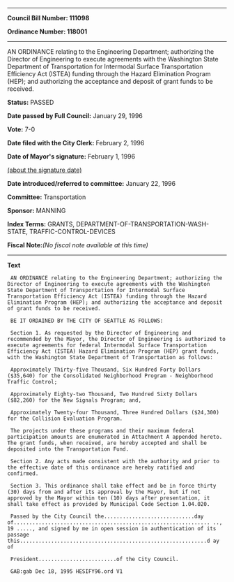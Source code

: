 

********

**Council Bill Number: 111098**
   
**Ordinance Number: 118001**
********

 AN ORDINANCE relating to the Engineering Department; authorizing the Director of Engineering to execute agreements with the Washington State Department of Transportation for Intermodal Surface Transportation Efficiency Act (ISTEA) funding through the Hazard Elimination Program (HEP); and authorizing the acceptance and deposit of grant funds to be received.

**Status:** PASSED
   
**Date passed by Full Council:** January 29, 1996
   
**Vote:** 7-0
   
**Date filed with the City Clerk:** February 2, 1996
   
**Date of Mayor's signature:** February 1, 1996
   
[(about the signature date)](/~public/approvaldate.htm)
   
   
   
**Date introduced/referred to committee:** January 22, 1996
   
**Committee:** Transportation
   
**Sponsor:** MANNING
   
   
**Index Terms:** GRANTS, DEPARTMENT-OF-TRANSPORTATION-WASH-STATE, TRAFFIC-CONTROL-DEVICES

**Fiscal Note:**_(No fiscal note available at this time)_

********

**Text**
   
```
 AN ORDINANCE relating to the Engineering Department; authorizing the Director of Engineering to execute agreements with the Washington State Department of Transportation for Intermodal Surface Transportation Efficiency Act (ISTEA) funding through the Hazard Elimination Program (HEP); and authorizing the acceptance and deposit of grant funds to be received.

 BE IT ORDAINED BY THE CITY OF SEATTLE AS FOLLOWS:

 Section 1. As requested by the Director of Engineering and recommended by the Mayor, the Director of Engineering is authorized to execute agreements for federal Intermodal Surface Transportation Efficiency Act (ISTEA) Hazard Elimination Program (HEP) grant funds, with the Washington State Department of Transportation as follows:

 Approximately Thirty-five Thousand, Six Hundred Forty Dollars ($35,640) for the Consolidated Neighborhood Program - Neighborhood Traffic Control;

 Approximately Eighty-two Thousand, Two Hundred Sixty Dollars ($82,260) for the New Signals Program; and,

 Approximately Twenty-four Thousand, Three Hundred Dollars ($24,300) for the Collision Evaluation Program.

 The projects under these programs and their maximum federal participation amounts are enumerated in Attachment A appended hereto. The grant funds, when received, are hereby accepted and shall be deposited into the Transportation Fund.

 Section 2. Any acts made consistent with the authority and prior to the effective date of this ordinance are hereby ratified and confirmed.

 Section 3. This ordinance shall take effect and be in force thirty (30) days from and after its approval by the Mayor, but if not approved by the Mayor within ten (10) days after presentation, it shall take effect as provided by Municipal Code Section 1.04.020.

 Passed by the City Council the.............................day of............................................................... .., 19 ....., and signed by me in open session in authentication of its passage this............................................................d ay of

 President.........................of the City Council.

 GAB:gab Dec 18, 1995 HESIFY96.ord V1

```
